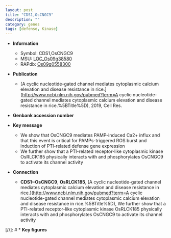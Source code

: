```yaml
---
layout: post
title: "CDS1,OsCNGC9"
description: ""
category: genes
tags: [defense, Kinase]
---
```


* **Information**  
    + Symbol: CDS1,OsCNGC9  
    + MSU: [LOC_Os09g38580](http://rice.plantbiology.msu.edu/cgi-bin/ORF_infopage.cgi?orf=LOC_Os09g38580)  
    + RAPdb: [Os09g0558300](http://rapdb.dna.affrc.go.jp/viewer/gbrowse_details/irgsp1?name=Os09g0558300)  

* **Publication**  
    + [A cyclic nucleotide-gated channel mediates cytoplasmic calcium elevation and disease resistance in rice.](http://www.ncbi.nlm.nih.gov/pubmed?term=A cyclic nucleotide-gated channel mediates cytoplasmic calcium elevation and disease resistance in rice.%5BTitle%5D), 2019, Cell Res.

* **Genbank accession number**  

* **Key message**  
    + We show that OsCNGC9 mediates PAMP-induced Ca2+ influx and that this event is critical for PAMPs-triggered ROS burst and induction of PTI-related defense gene expression
    + We further show that a PTI-related receptor-like cytoplasmic kinase OsRLCK185 physically interacts with and phosphorylates OsCNGC9 to activate its channel activity

* **Connection**  
    + __CDS1~OsCNGC9__, __OsRLCK185__, [A cyclic nucleotide-gated channel mediates cytoplasmic calcium elevation and disease resistance in rice.](http://www.ncbi.nlm.nih.gov/pubmed?term=A cyclic nucleotide-gated channel mediates cytoplasmic calcium elevation and disease resistance in rice.%5BTitle%5D),  We further show that a PTI-related receptor-like cytoplasmic kinase OsRLCK185 physically interacts with and phosphorylates OsCNGC9 to activate its channel activity

[//]: # * **Key figures**  


